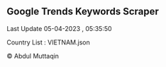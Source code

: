 

## Google Trends Keywords Scraper 
 
Last Update 05-04-2023 , 05:35:50

Country List :
VIETNAM.json



© Abdul Muttaqin 

